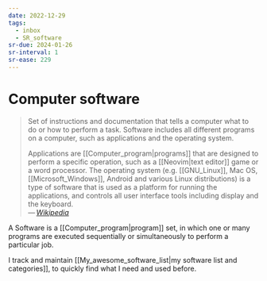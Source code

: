 ```yaml
---
date: 2022-12-29
tags:
  - inbox
  - SR_software
sr-due: 2024-01-26
sr-interval: 1
sr-ease: 229
---
```


# Computer software

> Set of instructions and documentation that tells a computer what to do or how
> to perform a task. Software includes all different programs on a computer,
> such as applications and the operating system.
>
> Applications are [[Computer_program|programs]] that are designed to perform a
> specific operation, such as a [[Neovim|text editor]] game or a word processor.
> The operating system (e.g. [[GNU_Linux]], Mac OS, [[Microsoft_Windows]],
> Android and various Linux distributions) is a type of software that is used as
> a platform for running the applications, and controls all user interface tools
> including display and the keyboard.\
> — <cite>[Wikipedia](https://en.wikipedia.org/wiki/Computer_program)</cite>

A Software is a [[Computer_program|program]] set, in which one or
many programs are executed sequentially or simultaneously to perform a
particular job.

I track and maintain
[[My_awesome_software_list|my software list and categories]],
to quickly find what I need and used before.
